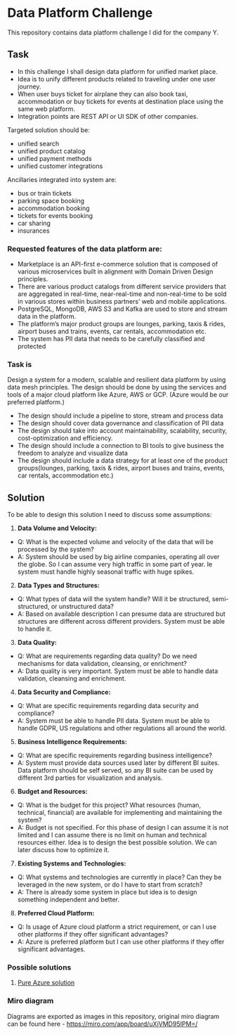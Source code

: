 # Data Platform Challenge
This repository contains data platform challenge I did for the company Y.

## Task
* In this challenge I shall design data platform for unified market place.
* Idea is to unify different products related to traveling under one user journey.
* When user buys ticket for airplane they can also book taxi, accommodation or buy tickets for events at destination place using the same web platform.
* Integration points are REST API or UI SDK of other companies.

Targeted solution should be:
- unified search
- unified product catalog
- unified payment methods
- unified customer integrations

Ancillaries integrated into system are:
- bus or train tickets
- parking space booking
- accommodation booking
- tickets for events booking
- car sharing
- insurances

### Requested features of the data platform are:

* Marketplace is an API-first e-commerce solution that is composed of various microservices built in alignment with Domain Driven Design principles.
* There are various product catalogs from different service providers that are aggregated in real-time, near-real-time and non-real-time to be sold in various stores within business partners’ web and mobile applications.
* PostgreSQL, MongoDB, AWS S3 and Kafka are used to store and stream data in the platform.
* The platform’s major product groups are lounges, parking, taxis & rides, airport buses and trains, events, car rentals, accommodation etc.
* The system has PII data that needs to be carefully classified and protected

### Task is
Design a system for a modern, scalable and resilient data platform by using data mesh principles. The design should be done by using the services and tools of a major cloud platform like Azure, AWS or GCP. (Azure would be our preferred platform.)

* The design should include a pipeline to store, stream and process data
* The design should cover data governance and classification of PII data
* The design should take into account maintainability, scalability, security, cost-optimization and efficiency.
* The design should include a connection to BI tools to give business the freedom to analyze and visualize data
* The design should include a data strategy for at least one of the product groups(lounges, parking, taxis & rides, airport buses and trains, events, car rentals, accommodation etc.)

## Solution
To be able to design this solution I need to discuss some assumptions:

1. **Data Volume and Velocity:**
  * Q: What is the expected volume and velocity of the data that will be processed by the system?
  * A: System should be used by big airline companies, operating all over the globe. So I can assume very high traffic in some part of year. Ie system must handle highly seasonal traffic with huge spikes.

2. **Data Types and Structures:**
  * Q: What types of data will the system handle? Will it be structured, semi-structured, or unstructured data?
  * A: Based on available description I can presume data are structured but structures are different across different providers. System must be able to handle it.

3. **Data Quality:**
  * Q: What are requirements regarding data quality? Do we need mechanisms for data validation, cleansing, or enrichment?
  * A: Data quality is very important. System must be able to handle data validation, cleansing and enrichment.

4. **Data Security and Compliance:**
  * Q: What are specific requirements regarding data security and compliance?
  * A: System must be able to handle PII data. System must be able to handle GDPR, US regulations and other regulations all around the world.

5. **Business Intelligence Requirements:**
  * Q: What are specific requirements regarding business intelligence?
  * A: System must provide data sources used later by different BI suites. Data platform should be self served, so any BI suite can be used by different 3rd parties for visualization and analysis.

6. **Budget and Resources:**
  * Q: What is the budget for this project? What resources (human, technical, financial) are available for implementing and maintaining the system?
  * A: Budget is not specified. For this phase of design I can assume it is not limited and I can assume there is no limit on human and technical resources either. Idea is to design the best possible solution. We can later discuss how to optimize it.

7. **Existing Systems and Technologies:**
  * Q: What systems and technologies are currently in place? Can they be leveraged in the new system, or do I have to start from scratch?
  * A: There is already some system in place but idea is to design something independent and better.

8. **Preferred Cloud Platform:**
  * Q: Is usage of  Azure cloud platform a strict requirement, or can I use other platforms if they offer significant advantages?
  * A: Azure is preferred platform but I can use other platforms if they offer significant advantages.

### Possible solutions

1. [Pure Azure solution](azure-solution.md)

### Miro diagram
Diagrams are exported as images in this repository, original miro diagram can be found here - https://miro.com/app/board/uXjVMD95IPM=/